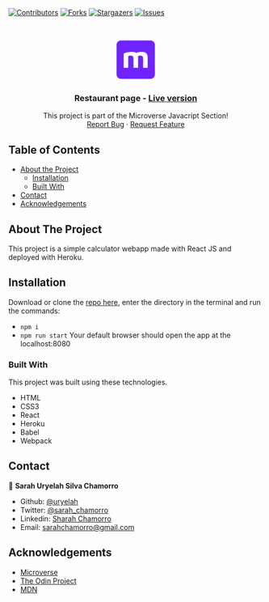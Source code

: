 [![Contributors][contributors-shield]][contributors-url]
[![Forks][forks-shield]][forks-url]
[![Stargazers][stars-shield]][stars-url]
[![Issues][issues-shield]][issues-url]

<!-- PROJECT LOGO -->
<br />
<p align="center">
  <a href="https://github.com/uryelah/microverse-701-calculator">
    <img src="public/img/mLogo.png" alt="Logo" width="80" height="80">
  </a>

  <h3 align="center">Restaurant page -
  <a href='https://microverse-701-calculator.herokuapp.com/'> Live version</a></h3>

  <p align="center">
    This project is part of the Microverse Javacript Section!
    <br />
    <a href="https://github.com/uryelah/microverse-701-calculator">Report Bug</a>
    ·
    <a href="https://github.com/uryelah/microverse-701-calculator">Request Feature</a>
  </p>
</p>

<!-- TABLE OF CONTENTS -->
## Table of Contents

* [About the Project](#about-the-project)
  * [Installation](#installation)
  * [Built With](#built-with)
* [Contact](#contact)
* [Acknowledgements](#acknowledgements)

<!-- ABOUT THE PROJECT -->
## About The Project

This project is a simple calculator webapp made with React JS and deployed with Heroku.

<div align="center">
  <!--<img src="" width="900">-->
</div>

<!-- ABOUT THE PROJECT -->
## Installation

Download or clone the [repo here](https://github.com/uryelah/microverse-701-calculator.git), enter the directory in the terminal and run the commands:
* `npm i`
* `npm run start`
Your default browser should open the app at the localhost:8080

### Built With
This project was built using these technologies.
* HTML
* CSS3
* React
* Heroku
* Babel
* Webpack

<!-- CONTACT -->
## Contact

👤 **Sarah Uryelah Silva Chamorro**

- Github: [@uryelah](https://github.com/uryelah)
- Twitter: [@sarah_chamorro](https://twitter.com/sarah_chamorro)
- Linkedin: [Sharah Chamorro](https://www.linkedin.com/in/uryelah/)
- Email: [sarahchamorro@gmail.com](sarahchamorro@gmail.com)


<!-- ACKNOWLEDGEMENTS -->
## Acknowledgements
* [Microverse](https://www.microverse.org/)
* [The Odin Project](https://www.theodinproject.com/)
* [MDN](https://developer.mozilla.org/en-US/docs/Web/JavaScript)

<!-- MARKDOWN LINKS & IMAGES -->
<!-- https://www.markdownguide.org/basic-syntax/#reference-style-links -->
[contributors-shield]: https://img.shields.io/github/contributors/uryelah/microverse-701-calculator.svg?style=flat-square
[contributors-url]: https://github.com/uryelah/microverse-701-calculator/graphs/contributors
[forks-shield]: https://img.shields.io/github/forks/uryelah/microverse-701-calculator.svg?style=flat-square
[forks-url]: https://github.com/uryelah/microverse-701-calculator/network/members
[stars-shield]: https://img.shields.io/github/stars/uryelah/microverse-701-calculator.svg?style=flat-square
[stars-url]: https://github.com/uryelah/microverse-701-calculator/stargazers
[issues-shield]: https://img.shields.io/github/issues/uryelah/microverse-701-calculator.svg?style=flat-square
[issues-url]: https://github.com/uryelah/microverse-701-calculator
[product-screenshot]: img/screenshot.PNG

